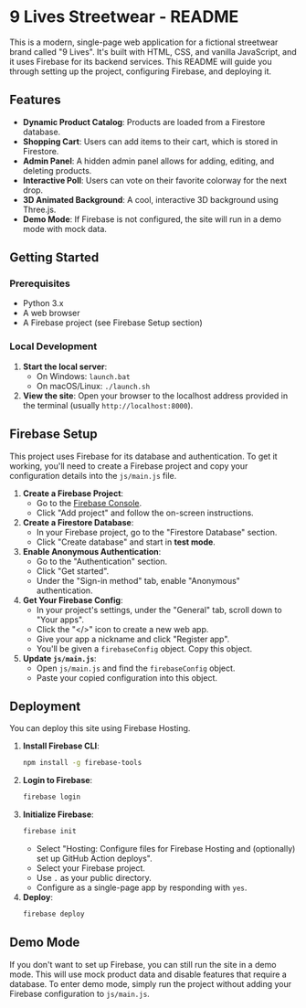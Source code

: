 # 9 Lives Streetwear - README

This is a modern, single-page web application for a fictional streetwear brand called "9 Lives". It's built with HTML, CSS, and vanilla JavaScript, and it uses Firebase for its backend services. This README will guide you through setting up the project, configuring Firebase, and deploying it.

## Features

* **Dynamic Product Catalog**: Products are loaded from a Firestore database.
* **Shopping Cart**: Users can add items to their cart, which is stored in Firestore.
* **Admin Panel**: A hidden admin panel allows for adding, editing, and deleting products.
* **Interactive Poll**: Users can vote on their favorite colorway for the next drop.
* **3D Animated Background**: A cool, interactive 3D background using Three.js.
* **Demo Mode**: If Firebase is not configured, the site will run in a demo mode with mock data.

## Getting Started

### Prerequisites

* Python 3.x
* A web browser
* A Firebase project (see Firebase Setup section)

### Local Development


1.  **Start the local server**:
    * On Windows: `launch.bat`
    * On macOS/Linux: `./launch.sh`
2.  **View the site**: Open your browser to the localhost address provided in the terminal (usually `http://localhost:8000`).

## Firebase Setup

This project uses Firebase for its database and authentication. To get it working, you'll need to create a Firebase project and copy your configuration details into the `js/main.js` file.

1.  **Create a Firebase Project**:
    * Go to the [Firebase Console](https://console.firebase.google.com/).
    * Click "Add project" and follow the on-screen instructions.
2.  **Create a Firestore Database**:
    * In your Firebase project, go to the "Firestore Database" section.
    * Click "Create database" and start in **test mode**.
3.  **Enable Anonymous Authentication**:
    * Go to the "Authentication" section.
    * Click "Get started".
    * Under the "Sign-in method" tab, enable "Anonymous" authentication.
4.  **Get Your Firebase Config**:
    * In your project's settings, under the "General" tab, scroll down to "Your apps".
    * Click the "</>" icon to create a new web app.
    * Give your app a nickname and click "Register app".
    * You'll be given a `firebaseConfig` object. Copy this object.
5.  **Update `js/main.js`**:
    * Open `js/main.js` and find the `firebaseConfig` object.
    * Paste your copied configuration into this object.

## Deployment

You can deploy this site using Firebase Hosting.

1.  **Install Firebase CLI**:
    ```bash
    npm install -g firebase-tools
    ```
2.  **Login to Firebase**:
    ```bash
    firebase login
    ```
3.  **Initialize Firebase**:
    ```bash
    firebase init
    ```
    * Select "Hosting: Configure files for Firebase Hosting and (optionally) set up GitHub Action deploys".
    * Select your Firebase project.
    * Use `.` as your public directory.
    * Configure as a single-page app by responding with `yes`.
4.  **Deploy**:
    ```bash
    firebase deploy
    ```

## Demo Mode

If you don't want to set up Firebase, you can still run the site in a demo mode. This will use mock product data and disable features that require a database. To enter demo mode, simply run the project without adding your Firebase configuration to `js/main.js`.